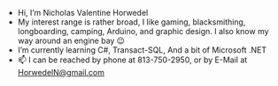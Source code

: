- Hi, I’m Nicholas Valentine Horwedel
- My interest range is rather broad,
 I like gaming, blacksmithing, longboarding,
 camping, Arduino, and graphic design. I also
 know my way around an engine bay 😉
- I’m currently learning C#, Transact-SQL,
And a bit of Microsoft .NET
- 📫 I can be reached by phone at 813-750-2950, or by E-Mail at HorwedelN@gmail.com

<!---
NiccValentine/NiccValentine is a ✨ special ✨ repository because its `README.md` (this file) appears on your GitHub profile.
You can click the Preview link to take a look at your changes.
--->
